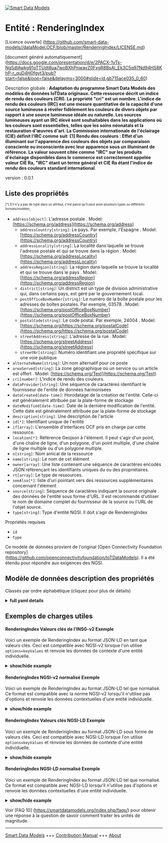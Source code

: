 <!-- 10-Header -->  
[![Smart Data Models](https://smartdatamodels.org/wp-content/uploads/2022/01/SmartDataModels_logo.png "Logo")](https://smartdatamodels.org)  
Entité : RenderingIndex  
=======================<!-- /10-Header -->  
<!-- 15-License -->  
[Licence ouverte] (https://github.com/smart-data-models//dataModel.OCF/blob/master/RenderingIndex/LICENSE.md)  
[document généré automatiquement] (https://docs.google.com/presentation/d/e/2PACX-1vTs-Ng5dIAwkg91oTTUdt8ua7woBXhPnwavZ0FxgR8BsAI_Ek3C5q97Nd94HS8KhP-r_quD4H0fgyt3/pub?start=false&loop=false&delayms=3000#slide=id.gb715ace035_0_60)  
<!-- /15-License -->  
<!-- 20-Description -->  
Description globale : **Adaptation du programme Smart Data Models des modèles de données IoTData originaux. Cette ressource décrit un indice de rendu des couleurs (CRI). La propriété "cri" est un nombre. L'indice de rendu des couleurs (IRC) est une mesure quantitative de la capacité d'une source lumineuse à révéler fidèlement les couleurs de divers objets par rapport à une source lumineuse idéale ou naturelle. Les sources lumineuses ayant un IRC élevé sont souhaitables dans les applications où les couleurs sont essentielles, telles que les soins néonatals et la restauration d'œuvres d'art. La Commission internationale de l'éclairage (CIE) définit l'IRC comme suit :[1] Rendu des couleurs : Effet d'un illuminant sur l'apparence des couleurs des objets par comparaison consciente ou inconsciente avec leur apparence sous un illuminant de référence. La valeur souvent citée comme "IRC" sur les produits d'éclairage disponibles dans le commerce est correctement appelée valeur CIE Ra, "IRC" étant un terme général et CIE Ra étant l'indice de rendu des couleurs standard international**.  
version : 0.0.1  
<!-- /20-Description -->  
<!-- 30-PropertiesList -->  

## Liste des propriétés  

<sup><sub>[*] S'il n'y a pas de type dans un attribut, c'est parce qu'il peut avoir plusieurs types ou différents formats/modèles</sub></sup>.  
- `address[object]`: L'adresse postale  . Model: [https://schema.org/address](https://schema.org/address)	- `addressCountry[string]`: Le pays. Par exemple, l'Espagne  . Model: [https://schema.org/addressCountry](https://schema.org/addressCountry)  
	- `addressLocality[string]`: La localité dans laquelle se trouve l'adresse postale et qui se trouve dans la région  . Model: [https://schema.org/addressLocality](https://schema.org/addressLocality)  
	- `addressRegion[string]`: La région dans laquelle se trouve la localité et qui se trouve dans le pays  . Model: [https://schema.org/addressRegion](https://schema.org/addressRegion)  
	- `district[string]`: Un district est un type de division administrative qui, dans certains pays, est géré par le gouvernement local.    
	- `postOfficeBoxNumber[string]`: Le numéro de la boîte postale pour les adresses de boîtes postales. Par exemple, 03578  . Model: [https://schema.org/postOfficeBoxNumber](https://schema.org/postOfficeBoxNumber)  
	- `postalCode[string]`: Le code postal. Par exemple, 24004  . Model: [https://schema.org/https://schema.org/postalCode](https://schema.org/https://schema.org/postalCode)  
	- `streetAddress[string]`: L'adresse de la rue  . Model: [https://schema.org/streetAddress](https://schema.org/streetAddress)  
	- `streetNr[string]`: Numéro identifiant une propriété spécifique sur une voie publique    
- `alternateName[string]`: Un nom alternatif pour ce poste  - `areaServed[string]`: La zone géographique où un service ou un article est offert  . Model: [https://schema.org/Text](https://schema.org/Text)- `cri[number]`: L'indice de rendu des couleurs.  - `dataProvider[string]`: Une séquence de caractères identifiant le fournisseur de l'entité de données harmonisées  - `dateCreated[date-time]`: Horodatage de la création de l'entité. Celle-ci est généralement attribuée par la plate-forme de stockage  - `dateModified[date-time]`: Date de la dernière modification de l'entité. Cette date est généralement attribuée par la plate-forme de stockage  - `description[string]`: Une description de l'article  - `id[*]`: Identifiant unique de l'entité  - `if[array]`: L'ensemble d'interfaces OCF pris en charge par cette ressource.  - `location[*]`: Référence Geojson à l'élément. Il peut s'agir d'un point, d'une chaîne de ligne, d'un polygone, d'un point multiple, d'une chaîne de ligne multiple ou d'un polygone multiple.  - `n[string]`: Nom amical de la ressource  - `name[string]`: Le nom de cet élément  - `owner[array]`: Une liste contenant une séquence de caractères encodés JSON référençant les identifiants uniques du ou des propriétaires.  - `rt[array]`: Le type de ressources.  - `seeAlso[*]`: liste d'uri pointant vers des ressources supplémentaires concernant l'élément  - `source[string]`: Séquence de caractères indiquant la source originale des données de l'entité sous forme d'URL. Il est recommandé d'utiliser le nom de domaine complet du fournisseur de la source ou l'URL de l'objet source.  - `type[string]`: Type d'entité NGSI. Il doit s'agir de RenderingIndex  <!-- /30-PropertiesList -->  
<!-- 35-RequiredProperties -->  
Propriétés requises  
- `id`  - `type`  <!-- /35-RequiredProperties -->  
<!-- 40-RequiredProperties -->  
Ce modèle de données provient de l'original [Open Connectivity Foundation repository] (https://github.com/openconnectivityfoundation/IoTDataModels). Il a été étendu pour répondre aux exigences des NGSI.  
<!-- /40-RequiredProperties -->  
<!-- 50-DataModelHeader -->  
## Modèle de données description des propriétés  
Classés par ordre alphabétique (cliquez pour plus de détails)  
<!-- /50-DataModelHeader -->  
<!-- 60-ModelYaml -->  
<details><summary><strong>full yaml details</strong></summary>    
```yaml  
RenderingIndex:    
  description: 'Smart Data Models Program adaptation of the original IoTData data Models. This Resource describes a Colour Rendering Index (CRI). The Property ''cri'' is an number. A colour rendering index (CRI) is a quantitative measure of the ability of a light source to reveal the colours of various objects faithfully in comparison with an ideal or natural light source. Light sources with a high CRI are desirable in colour-critical applications such as neonatal care and art restoration. It is defined by the International Commission on Illumination (CIE) as follows:[1]  Colour rendering: Effect of an illuminant on the colour appearance of objects by conscious or subconscious comparison with their colour appearance under a reference illuminant. The value often quoted as ''CRI'' on commercially available lighting products is properly called the CIE Ra value, ''CRI'' being a general term and CIE Ra being the international standard colour rendering index'    
  properties:    
    address:    
      description: The mailing address    
      properties:    
        addressCountry:    
          description: 'The country. For example, Spain'    
          type: string    
          x-ngsi:    
            model: https://schema.org/addressCountry    
            type: Property    
        addressLocality:    
          description: 'The locality in which the street address is, and which is in the region'    
          type: string    
          x-ngsi:    
            model: https://schema.org/addressLocality    
            type: Property    
        addressRegion:    
          description: 'The region in which the locality is, and which is in the country'    
          type: string    
          x-ngsi:    
            model: https://schema.org/addressRegion    
            type: Property    
        district:    
          description: 'A district is a type of administrative division that, in some countries, is managed by the local government'    
          type: string    
          x-ngsi:    
            type: Property    
        postOfficeBoxNumber:    
          description: 'The post office box number for PO box addresses. For example, 03578'    
          type: string    
          x-ngsi:    
            model: https://schema.org/postOfficeBoxNumber    
            type: Property    
        postalCode:    
          description: 'The postal code. For example, 24004'    
          type: string    
          x-ngsi:    
            model: https://schema.org/https://schema.org/postalCode    
            type: Property    
        streetAddress:    
          description: The street address    
          type: string    
          x-ngsi:    
            model: https://schema.org/streetAddress    
            type: Property    
        streetNr:    
          description: Number identifying a specific property on a public street    
          type: string    
          x-ngsi:    
            type: Property    
      type: object    
      x-ngsi:    
        model: https://schema.org/address    
        type: Property    
    alternateName:    
      description: An alternative name for this item    
      type: string    
      x-ngsi:    
        type: Property    
    areaServed:    
      description: The geographic area where a service or offered item is provided    
      type: string    
      x-ngsi:    
        model: https://schema.org/Text    
        type: Property    
    cri:    
      description: The colour rendering index.    
      maximum: 100    
      readOnly: true    
      type: number    
      x-ngsi:    
        type: Property    
    dataProvider:    
      description: A sequence of characters identifying the provider of the harmonised data entity    
      type: string    
      x-ngsi:    
        type: Property    
    dateCreated:    
      description: Entity creation timestamp. This will usually be allocated by the storage platform    
      format: date-time    
      type: string    
      x-ngsi:    
        type: Property    
    dateModified:    
      description: Timestamp of the last modification of the entity. This will usually be allocated by the storage platform    
      format: date-time    
      type: string    
      x-ngsi:    
        type: Property    
    description:    
      description: A description of this item    
      type: string    
      x-ngsi:    
        type: Property    
    id:    
      anyOf:    
        - description: Identifier format of any NGSI entity    
          maxLength: 256    
          minLength: 1    
          pattern: ^[\w\-\.\{\}\$\+\*\[\]`|~^@!,:\\]+$    
          type: string    
          x-ngsi:    
            type: Property    
        - description: Identifier format of any NGSI entity    
          format: uri    
          type: string    
          x-ngsi:    
            type: Property    
      description: Unique identifier of the entity    
      x-ngsi:    
        type: Property    
    if:    
      description: The OCF Interface set supported by this Resource.    
      items:    
        enum:    
          - oic.if.s    
          - oic.if.baseline    
        type: string    
      minItems: 2    
      readOnly: true    
      type: array    
      uniqueItems: true    
      x-ngsi:    
        type: Property    
    location:    
      description: 'Geojson reference to the item. It can be Point, LineString, Polygon, MultiPoint, MultiLineString or MultiPolygon'    
      oneOf:    
        - description: Geojson reference to the item. Point    
          properties:    
            bbox:    
              items:    
                type: number    
              minItems: 4    
              type: array    
            coordinates:    
              items:    
                type: number    
              minItems: 2    
              type: array    
            type:    
              enum:    
                - Point    
              type: string    
          required:    
            - type    
            - coordinates    
          title: GeoJSON Point    
          type: object    
          x-ngsi:    
            type: GeoProperty    
        - description: Geojson reference to the item. LineString    
          properties:    
            bbox:    
              items:    
                type: number    
              minItems: 4    
              type: array    
            coordinates:    
              items:    
                items:    
                  type: number    
                minItems: 2    
                type: array    
              minItems: 2    
              type: array    
            type:    
              enum:    
                - LineString    
              type: string    
          required:    
            - type    
            - coordinates    
          title: GeoJSON LineString    
          type: object    
          x-ngsi:    
            type: GeoProperty    
        - description: Geojson reference to the item. Polygon    
          properties:    
            bbox:    
              items:    
                type: number    
              minItems: 4    
              type: array    
            coordinates:    
              items:    
                items:    
                  items:    
                    type: number    
                  minItems: 2    
                  type: array    
                minItems: 4    
                type: array    
              type: array    
            type:    
              enum:    
                - Polygon    
              type: string    
          required:    
            - type    
            - coordinates    
          title: GeoJSON Polygon    
          type: object    
          x-ngsi:    
            type: GeoProperty    
        - description: Geojson reference to the item. MultiPoint    
          properties:    
            bbox:    
              items:    
                type: number    
              minItems: 4    
              type: array    
            coordinates:    
              items:    
                items:    
                  type: number    
                minItems: 2    
                type: array    
              type: array    
            type:    
              enum:    
                - MultiPoint    
              type: string    
          required:    
            - type    
            - coordinates    
          title: GeoJSON MultiPoint    
          type: object    
          x-ngsi:    
            type: GeoProperty    
        - description: Geojson reference to the item. MultiLineString    
          properties:    
            bbox:    
              items:    
                type: number    
              minItems: 4    
              type: array    
            coordinates:    
              items:    
                items:    
                  items:    
                    type: number    
                  minItems: 2    
                  type: array    
                minItems: 2    
                type: array    
              type: array    
            type:    
              enum:    
                - MultiLineString    
              type: string    
          required:    
            - type    
            - coordinates    
          title: GeoJSON MultiLineString    
          type: object    
          x-ngsi:    
            type: GeoProperty    
        - description: Geojson reference to the item. MultiLineString    
          properties:    
            bbox:    
              items:    
                type: number    
              minItems: 4    
              type: array    
            coordinates:    
              items:    
                items:    
                  items:    
                    items:    
                      type: number    
                    minItems: 2    
                    type: array    
                  minItems: 4    
                  type: array    
                type: array    
              type: array    
            type:    
              enum:    
                - MultiPolygon    
              type: string    
          required:    
            - type    
            - coordinates    
          title: GeoJSON MultiPolygon    
          type: object    
          x-ngsi:    
            type: GeoProperty    
      x-ngsi:    
        type: GeoProperty    
    n:    
      description: Friendly name of the Resource    
      maxLength: 64    
      readOnly: true    
      type: string    
      x-ngsi:    
        type: Property    
    name:    
      description: The name of this item    
      type: string    
      x-ngsi:    
        type: Property    
    owner:    
      description: A List containing a JSON encoded sequence of characters referencing the unique Ids of the owner(s)    
      items:    
        anyOf:    
          - description: Identifier format of any NGSI entity    
            maxLength: 256    
            minLength: 1    
            pattern: ^[\w\-\.\{\}\$\+\*\[\]`|~^@!,:\\]+$    
            type: string    
            x-ngsi:    
              type: Property    
          - description: Identifier format of any NGSI entity    
            format: uri    
            type: string    
            x-ngsi:    
              type: Property    
        description: Unique identifier of the entity    
        x-ngsi:    
          type: Property    
      type: array    
      x-ngsi:    
        type: Property    
    rt:    
      description: The Resource Type.    
      items:    
        enum:    
          - oic.r.colour.renderingindex    
        maxLength: 64    
        type: string    
      minItems: 1    
      readOnly: true    
      type: array    
      uniqueItems: true    
      x-ngsi:    
        type: Property    
    seeAlso:    
      description: list of uri pointing to additional resources about the item    
      oneOf:    
        - items:    
            format: uri    
            type: string    
          minItems: 1    
          type: array    
        - format: uri    
          type: string    
      x-ngsi:    
        type: Property    
    source:    
      description: 'A sequence of characters giving the original source of the entity data as a URL. Recommended to be the fully qualified domain name of the source provider, or the URL to the source object'    
      type: string    
      x-ngsi:    
        type: Property    
    type:    
      description: NGSI entity type. It has to be RenderingIndex    
      enum:    
        - RenderingIndex    
      type: string    
      x-ngsi:    
        type: Property    
  required:    
    - id    
    - type    
  type: object    
  x-derived-from: https://github.com/OpenInterConnect/IoTDataModels/blob/master/RenderingIndexResURI.swagger.json    
  x-disclaimer: 'Redistribution and use in source and binary forms, with or without modification, are permitted  provided that the license conditions are met. Copyleft (c) 2022 Contributors to Smart Data Models Program'    
  x-license-url: https://github.com/smart-data-models/dataModel.OCF/blob/master/RenderingIndex/LICENSE.md    
  x-model-schema: https://smart-data-models.github.io/dataModel.IoTDataModels/RenderingIndex/schema.json    
  x-model-tags: OCF    
  x-version: 0.0.1    
```  
</details>    
<!-- /60-ModelYaml -->  
<!-- 70-MiddleNotes -->  
<!-- /70-MiddleNotes -->  
<!-- 80-Examples -->  
## Exemples de charges utiles  
#### RenderingIndex Valeurs clés de l'INSG-v2 Exemple  
Voici un exemple de RenderingIndex au format JSON-LD en tant que valeurs clés. Ceci est compatible avec NGSI-v2 lorsque l'on utilise `options=keyValues` et renvoie les données de contexte d'une entité individuelle.  
<details><summary><strong>show/hide example</strong></summary>    
```json  
{  
    "id": "urn:ngsi-ld:RenderingIndex:id:DLVI:05255002",  
    "dateCreated": "1985-08-30T15:14:24Z",  
    "dateModified": "2003-03-29T21:00:59Z",  
    "source": "Record somebody u",  
    "name": "Low western letter fire under. Employee natural beautiful west standard reality thus. Game itself lot new trial so past.",  
    "alternateName": "Paper control character quality face specific thank message. Describe hand pass laugh piece.",  
    "description": "Woman peace occur table article sister arrive. Himself look TV entire mean. Success change enter tonight four country property.",  
    "dataProvider": "We town tend trip another performance be. Coach condition beat season budget fear.",  
    "owner": [  
        "urn:ngsi-ld:RenderingIndex:items:GFCT:39077714",  
        "urn:ngsi-ld:RenderingIndex:items:EPJC:12754313"  
    ],  
    "seeAlso": [  
        "urn:ngsi-ld:RenderingIndex:items:YDQA:96706898"  
    ],  
    "location": {  
        "type": "Point",  
        "coordinates": [  
            59.731011,  
            78.093251  
        ]  
    },  
    "address": {  
        "streetAddress": "As none base night. Suggest act improve. Can parti",  
        "addressLocality": "Drug exactly result including gun animal air wide. Little strong hope can. Item field time hair yourself style prove teach.",  
        "addressRegion": "Beat middle least continue improve tax. Ever hair decision likely.",  
        "addressCountry": "Arm theory security book. Writer painting treatment mother west successful ready.",  
        "postalCode": "Spend compare big study positive need. Feel treat phone sea big.",  
        "postOfficeBoxNumber": "Trouble camera type movement begin write me. Number camera she resource.",  
        "streetNr": "Quality treat husband response guess. East amount success sister experience total",  
        "district": "Property group hear. They often purpose statement lawyer."  
    },  
    "areaServed": "Through throughout say a build close perform American. Exactly these article economy sit may.",  
    "rt": [  
        "oic.r.colour.renderingindex"  
    ],  
    "cri": 50.1,  
    "n": "Allow those morning player. Material something quit",  
    "if": [  
        "oic.if.s",  
        "oic.if.baseline"  
    ],  
    "type": "RenderingIndex"  
}  
```  
</details>  
#### RenderingIndex NGSI-v2 normalisé Exemple  
Voici un exemple de RenderingIndex au format JSON-LD tel que normalisé. Ce format est compatible avec la norme NGSI-v2 lorsqu'il n'utilise pas d'options et renvoie les données contextuelles d'une entité individuelle.  
<details><summary><strong>show/hide example</strong></summary>    
```json  
{  
    "id": "urn:ngsi-ld:RenderingIndex:id:DLVI:05255002",  
    "dateCreated": {  
        "type": "DateTime",  
        "value": "1985-08-30T15:14:24Z"  
    },  
    "dateModified": {  
        "type": "DateTime",  
        "value": "2003-03-29T21:00:59Z"  
    },  
    "source": {  
        "type": "Text",  
        "value": "Record somebody u"  
    },  
    "name": {  
        "type": "Text",  
        "value": "Low western letter fire under. Employee natural beautiful west standard reality thus. Game itself lot new trial so past."  
    },  
    "alternateName": {  
        "type": "Text",  
        "value": "Paper control character quality face specific thank message. Describe hand pass laugh piece."  
    },  
    "description": {  
        "type": "Text",  
        "value": "Woman peace occur table article sister arrive. Himself look TV entire mean. Success change enter tonight four country property."  
    },  
    "dataProvider": {  
        "type": "Text",  
        "value": "We town tend trip another performance be. Coach condition beat season budget fear."  
    },  
    "owner": {  
        "type": "StructuredValue",  
        "value": [  
            "urn:ngsi-ld:RenderingIndex:items:GFCT:39077714",  
            "urn:ngsi-ld:RenderingIndex:items:EPJC:12754313"  
        ]  
    },  
    "seeAlso": {  
        "type": "StructuredValue",  
        "value": [  
            "urn:ngsi-ld:RenderingIndex:items:YDQA:96706898"  
        ]  
    },  
    "location": {  
        "type": "geo:json",  
        "value": {  
            "type": "Point",  
            "coordinates": [  
                59.731011,  
                78.093251  
            ]  
        }  
    },  
    "address": {  
        "type": "StructuredValue",  
        "value": {  
            "streetAddress": "As none base night. Suggest act improve. Can parti",  
            "addressLocality": "Drug exactly result including gun animal air wide. Little strong hope can. Item field time hair yourself style prove teach.",  
            "addressRegion": "Beat middle least continue improve tax. Ever hair decision likely.",  
            "addressCountry": "Arm theory security book. Writer painting treatment mother west successful ready.",  
            "postalCode": "Spend compare big study positive need. Feel treat phone sea big.",  
            "postOfficeBoxNumber": "Trouble camera type movement begin write me. Number camera she resource.",  
            "streetNr": "Quality treat husband response guess. East amount success sister experience total",  
            "district": "Property group hear. They often purpose statement lawyer."  
        }  
    },  
    "areaServed": {  
        "type": "Text",  
        "value": "Through throughout say a build close perform American. Exactly these article economy sit may."  
    },  
    "rt": {  
        "type": "StructuredValue",  
        "value": [  
            "oic.r.colour.renderingindex"  
        ]  
    },  
    "cri": {  
        "type": "Number",  
        "value": 50.1  
    },  
    "n": {  
        "type": "Text",  
        "value": "Allow those morning player. Material something quit"  
    },  
    "if": {  
        "type": "StructuredValue",  
        "value": [  
            "oic.if.s",  
            "oic.if.baseline"  
        ]  
    },  
    "type": "RenderingIndex"  
}  
```  
</details>  
#### RenderingIndex Valeurs clés NGSI-LD Exemple  
Voici un exemple de RenderingIndex au format JSON-LD sous forme de valeurs clés. Ceci est compatible avec NGSI-LD lorsque l'on utilise `options=keyValues` et renvoie les données de contexte d'une entité individuelle.  
<details><summary><strong>show/hide example</strong></summary>    
```json  
{  
    "id": "urn:ngsi-ld:RenderingIndex:id:DLVI:05255002",  
    "dateCreated": "1985-08-30T15:14:24Z",  
    "dateModified": "2003-03-29T21:00:59Z",  
    "source": "Record somebody u",  
    "name": "Low western letter fire under. Employee natural beautiful west standard reality thus. Game itself lot new trial so past.",  
    "alternateName": "Paper control character quality face specific thank message. Describe hand pass laugh piece.",  
    "description": "Woman peace occur table article sister arrive. Himself look TV entire mean. Success change enter tonight four country property.",  
    "dataProvider": "We town tend trip another performance be. Coach condition beat season budget fear.",  
    "owner": [  
        "urn:ngsi-ld:RenderingIndex:items:GFCT:39077714",  
        "urn:ngsi-ld:RenderingIndex:items:EPJC:12754313"  
    ],  
    "seeAlso": [  
        "urn:ngsi-ld:RenderingIndex:items:YDQA:96706898"  
    ],  
    "location": {  
        "type": "Point",  
        "coordinates": [  
            59.731011,  
            78.093251  
        ]  
    },  
    "address": {  
        "streetAddress": "As none base night. Suggest act improve. Can parti",  
        "addressLocality": "Drug exactly result including gun animal air wide. Little strong hope can. Item field time hair yourself style prove teach.",  
        "addressRegion": "Beat middle least continue improve tax. Ever hair decision likely.",  
        "addressCountry": "Arm theory security book. Writer painting treatment mother west successful ready.",  
        "postalCode": "Spend compare big study positive need. Feel treat phone sea big.",  
        "postOfficeBoxNumber": "Trouble camera type movement begin write me. Number camera she resource.",  
        "streetNr": "Quality treat husband response guess. East amount success sister experience total",  
        "district": "Property group hear. They often purpose statement lawyer."  
    },  
    "areaServed": "Through throughout say a build close perform American. Exactly these article economy sit may.",  
    "rt": [  
        "oic.r.colour.renderingindex"  
    ],  
    "cri": 50.1,  
    "n": "Allow those morning player. Material something quit",  
    "if": [  
        "oic.if.s",  
        "oic.if.baseline"  
    ],  
    "type": "RenderingIndex",  
    "@context": [  
        "https://smartdatamodels.org/context.jsonld"  
    ]  
}  
```  
</details>  
#### RenderingIndex NGSI-LD normalisé Exemple  
Voici un exemple de RenderingIndex au format JSON-LD tel que normalisé. Ce format est compatible avec NGSI-LD lorsqu'il n'utilise pas d'options et renvoie les données contextuelles d'une entité individuelle.  
<details><summary><strong>show/hide example</strong></summary>    
```json  
{  
    "id": "urn:ngsi-ld:RenderingIndex:id:DLVI:05255002",  
    "dateCreated": {  
        "type": "Property",  
        "value": {  
            "@type": "DateTime",  
            "@value": "1985-08-30T15:14:24Z"  
        }  
    },  
    "dateModified": {  
        "type": "Property",  
        "value": {  
            "@type": "DateTime",  
            "@value": "2003-03-29T21:00:59Z"  
        }  
    },  
    "source": {  
        "type": "Property",  
        "value": "Record somebody u"  
    },  
    "name": {  
        "type": "Property",  
        "value": "Low western letter fire under. Employee natural beautiful west standard reality thus. Game itself lot new trial so past."  
    },  
    "alternateName": {  
        "type": "Property",  
        "value": "Paper control character quality face specific thank message. Describe hand pass laugh piece."  
    },  
    "description": {  
        "type": "Property",  
        "value": "Woman peace occur table article sister arrive. Himself look TV entire mean. Success change enter tonight four country property."  
    },  
    "dataProvider": {  
        "type": "Property",  
        "value": "We town tend trip another performance be. Coach condition beat season budget fear."  
    },  
    "owner": {  
        "type": "Property",  
        "value": [  
            "urn:ngsi-ld:RenderingIndex:items:GFCT:39077714",  
            "urn:ngsi-ld:RenderingIndex:items:EPJC:12754313"  
        ]  
    },  
    "seeAlso": {  
        "type": "Property",  
        "value": [  
            "urn:ngsi-ld:RenderingIndex:items:YDQA:96706898"  
        ]  
    },  
    "location": {  
        "type": "GeoProperty",  
        "value": {  
            "type": "Point",  
            "coordinates": [  
                59.731011,  
                78.093251  
            ]  
        }  
    },  
    "address": {  
        "type": "Property",  
        "value": {  
            "streetAddress": "As none base night. Suggest act improve. Can parti",  
            "addressLocality": "Drug exactly result including gun animal air wide. Little strong hope can. Item field time hair yourself style prove teach.",  
            "addressRegion": "Beat middle least continue improve tax. Ever hair decision likely.",  
            "addressCountry": "Arm theory security book. Writer painting treatment mother west successful ready.",  
            "postalCode": "Spend compare big study positive need. Feel treat phone sea big.",  
            "postOfficeBoxNumber": "Trouble camera type movement begin write me. Number camera she resource.",  
            "streetNr": "Quality treat husband response guess. East amount success sister experience total",  
            "district": "Property group hear. They often purpose statement lawyer."  
        }  
    },  
    "areaServed": {  
        "type": "Property",  
        "value": "Through throughout say a build close perform American. Exactly these article economy sit may."  
    },  
    "rt": {  
        "type": "Property",  
        "value": [  
            "oic.r.colour.renderingindex"  
        ]  
    },  
    "cri": {  
        "type": "Property",  
        "value": 50.1  
    },  
    "n": {  
        "type": "Property",  
        "value": "Allow those morning player. Material something quit"  
    },  
    "if": {  
        "type": "Property",  
        "value": [  
            "oic.if.s",  
            "oic.if.baseline"  
        ]  
    },  
    "type": "RenderingIndex",  
    "@context": [  
        "https://smartdatamodels.org/context.jsonld"  
    ]  
}  
```  
</details><!-- /80-Examples -->  
<!-- 90-FooterNotes -->  
<!-- /90-FooterNotes -->  
<!-- 95-Units -->  
Voir [FAQ 10] (https://smartdatamodels.org/index.php/faqs/) pour obtenir une réponse à la question de savoir comment traiter les unités de magnitude.  
<!-- /95-Units -->  
<!-- 97-LastFooter -->  
---  
[Smart Data Models](https://smartdatamodels.org) +++ [Contribution Manual](https://bit.ly/contribution_manual) +++ [About](https://bit.ly/Introduction_SDM)<!-- /97-LastFooter -->  
